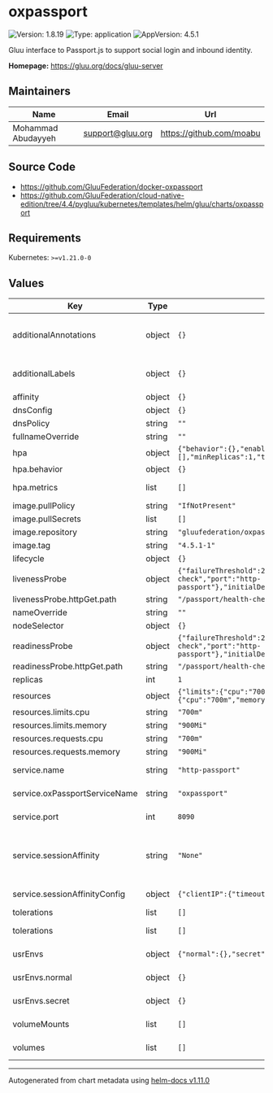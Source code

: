 # oxpassport

![Version: 1.8.19](https://img.shields.io/badge/Version-1.8.19-informational?style=flat-square) ![Type: application](https://img.shields.io/badge/Type-application-informational?style=flat-square) ![AppVersion: 4.5.1](https://img.shields.io/badge/AppVersion-4.5.1-informational?style=flat-square)

Gluu interface to Passport.js to support social login and inbound identity.

**Homepage:** <https://gluu.org/docs/gluu-server>

## Maintainers

| Name | Email | Url |
| ---- | ------ | --- |
| Mohammad Abudayyeh | <support@gluu.org> | <https://github.com/moabu> |

## Source Code

* <https://github.com/GluuFederation/docker-oxpassport>
* <https://github.com/GluuFederation/cloud-native-edition/tree/4.4/pygluu/kubernetes/templates/helm/gluu/charts/oxpassport>

## Requirements

Kubernetes: `>=v1.21.0-0`

## Values

| Key | Type | Default | Description |
|-----|------|---------|-------------|
| additionalAnnotations | object | `{}` | Additional annotations that will be added across all resources  in the format of {cert-manager.io/issuer: "letsencrypt-prod"}. key app is taken |
| additionalLabels | object | `{}` | Additional labels that will be added across all resources definitions in the format of {mylabel: "myapp"} |
| affinity | object | `{}` |  |
| dnsConfig | object | `{}` | Add custom dns config |
| dnsPolicy | string | `""` | Add custom dns policy |
| fullnameOverride | string | `""` |  |
| hpa | object | `{"behavior":{},"enabled":true,"maxReplicas":10,"metrics":[],"minReplicas":1,"targetCPUUtilizationPercentage":50}` | Configure the HorizontalPodAutoscaler |
| hpa.behavior | object | `{}` | Scaling Policies |
| hpa.metrics | list | `[]` | metrics if targetCPUUtilizationPercentage is not set |
| image.pullPolicy | string | `"IfNotPresent"` | Image pullPolicy to use for deploying. |
| image.pullSecrets | list | `[]` | Image Pull Secrets |
| image.repository | string | `"gluufederation/oxpassport"` | Image  to use for deploying. |
| image.tag | string | `"4.5.1-1"` | Image  tag to use for deploying. |
| lifecycle | object | `{}` |  |
| livenessProbe | object | `{"failureThreshold":20,"httpGet":{"path":"/passport/health-check","port":"http-passport"},"initialDelaySeconds":30,"periodSeconds":30,"timeoutSeconds":5}` | Configure the liveness healthcheck for oxPassport if needed. |
| livenessProbe.httpGet.path | string | `"/passport/health-check"` | http liveness probe endpoint |
| nameOverride | string | `""` |  |
| nodeSelector | object | `{}` |  |
| readinessProbe | object | `{"failureThreshold":20,"httpGet":{"path":"/passport/health-check","port":"http-passport"},"initialDelaySeconds":25,"periodSeconds":25,"timeoutSeconds":5}` | Configure the readiness healthcheck for the oxPassport if needed. |
| readinessProbe.httpGet.path | string | `"/passport/health-check"` | http readiness probe endpoint |
| replicas | int | `1` | Service replica number |
| resources | object | `{"limits":{"cpu":"700m","memory":"900Mi"},"requests":{"cpu":"700m","memory":"900Mi"}}` | Resource specs. |
| resources.limits.cpu | string | `"700m"` | CPU limit. |
| resources.limits.memory | string | `"900Mi"` | Memory limit. |
| resources.requests.cpu | string | `"700m"` | CPU request. |
| resources.requests.memory | string | `"900Mi"` | Memory request. |
| service.name | string | `"http-passport"` | The name of the oxPassport port within the oxPassport service. Please keep it as default. |
| service.oxPassportServiceName | string | `"oxpassport"` | Name of the oxPassport service. Please keep it as default. |
| service.port | int | `8090` | Port of the oxPassport service. Please keep it as default. |
| service.sessionAffinity | string | `"None"` | Default set to None If you want to make sure that connections from a particular client are passed to the same Pod each time, you can select the session affinity based on the client's IP addresses by setting this to ClientIP |
| service.sessionAffinityConfig | object | `{"clientIP":{"timeoutSeconds":10800}}` | the maximum session sticky time if sessionAffinity is ClientIP |
| tolerations | list | `[]` |  |
| tolerations | list | `[]` | https://kubernetes.io/docs/concepts/scheduling-eviction/taint-and-toleration/ |
| usrEnvs | object | `{"normal":{},"secret":{}}` | Add custom normal and secret envs to the service |
| usrEnvs.normal | object | `{}` | Add custom normal envs to the service variable1: value1 |
| usrEnvs.secret | object | `{}` | Add custom secret envs to the service variable1: value1 |
| volumeMounts | list | `[]` | Configure any additional volumesMounts that need to be attached to the containers |
| volumes | list | `[]` | Configure any additional volumes that need to be attached to the pod |

----------------------------------------------
Autogenerated from chart metadata using [helm-docs v1.11.0](https://github.com/norwoodj/helm-docs/releases/v1.11.0)
